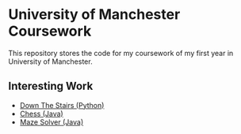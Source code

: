 # University of Manchester Coursework
This repository stores the code for my coursework of my first year in University of Manchester.

## Interesting Work
* [Down The Stairs (Python)](https://github.com/StevenChenWaiHo/UoM-Coursework/tree/master/Year%201/COMP16321%20Programming%201/Coursework%202%20-%20TkinterGame)
* [Chess (Java)](https://github.com/StevenChenWaiHo/UoM-Coursework/tree/master/Year%201/COMP16412%20Proramming%202/Coursework%201%20-%20Chess)
* [Maze Solver (Java)](https://github.com/StevenChenWaiHo/UoM-Coursework/tree/master/Year%201/COMP16412%20Proramming%202/Coursework%201%20-%20Chess)
